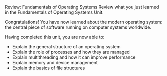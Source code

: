 Review: Fundamentals of Operating Systems
Review what you just learned in the Fundamentals of Operating Systems Unit.

Congratulations! You have now learned about the modern operating system: the central piece of software running on computer systems worldwide.

Having completed this unit, you are now able to:

- Explain the general structure of an operating system
- Explain the role of processes and how they are managed
- Explain multithreading and how it can improve performance
- Explain memory and device management
- Explain the basics of file structures
